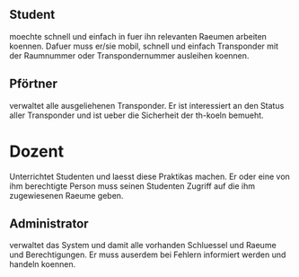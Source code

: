 ## Student

moechte schnell und einfach in fuer ihn relevanten Raeumen arbeiten koennen. 
Dafuer muss er/sie mobil, schnell und einfach Transponder mit der Raumnummer oder Transpondernummer ausleihen koennen.

## Pförtner

verwaltet alle ausgeliehenen Transponder. 
Er ist interessiert an den Status aller Transponder und ist ueber die Sicherheit der th-koeln bemueht.

# Dozent

Unterrichtet Studenten und laesst diese Praktikas machen.
Er oder eine von ihm berechtigte Person muss seinen Studenten Zugriff auf die ihm zugewiesenen Raeume geben.

## Administrator

verwaltet das System und damit alle vorhanden Schluessel und Raeume und Berechtigungen.
Er muss auserdem bei Fehlern informiert werden und handeln koennen.


